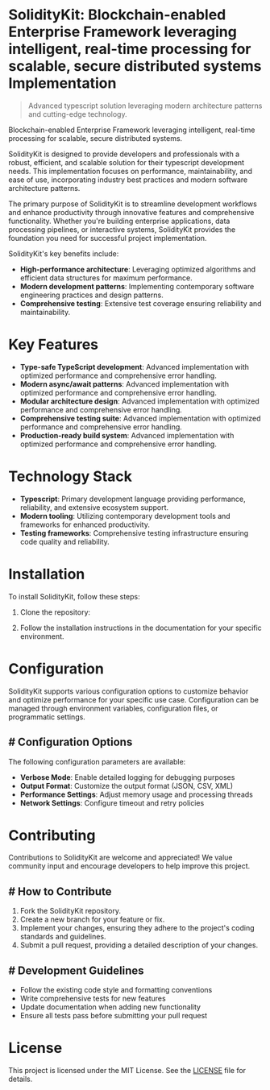 <!-- fallback_SolidityKit_20251008115628_98490 -->

# SolidityKit: Blockchain-enabled Enterprise Framework leveraging intelligent, real-time processing for scalable, secure distributed systems Implementation
> Advanced typescript solution leveraging modern architecture patterns and cutting-edge technology.

Blockchain-enabled Enterprise Framework leveraging intelligent, real-time processing for scalable, secure distributed systems.

SolidityKit is designed to provide developers and professionals with a robust, efficient, and scalable solution for their typescript development needs. This implementation focuses on performance, maintainability, and ease of use, incorporating industry best practices and modern software architecture patterns.

The primary purpose of SolidityKit is to streamline development workflows and enhance productivity through innovative features and comprehensive functionality. Whether you're building enterprise applications, data processing pipelines, or interactive systems, SolidityKit provides the foundation you need for successful project implementation.

SolidityKit's key benefits include:

* **High-performance architecture**: Leveraging optimized algorithms and efficient data structures for maximum performance.
* **Modern development patterns**: Implementing contemporary software engineering practices and design patterns.
* **Comprehensive testing**: Extensive test coverage ensuring reliability and maintainability.

# Key Features

* **Type-safe TypeScript development**: Advanced implementation with optimized performance and comprehensive error handling.
* **Modern async/await patterns**: Advanced implementation with optimized performance and comprehensive error handling.
* **Modular architecture design**: Advanced implementation with optimized performance and comprehensive error handling.
* **Comprehensive testing suite**: Advanced implementation with optimized performance and comprehensive error handling.
* **Production-ready build system**: Advanced implementation with optimized performance and comprehensive error handling.

# Technology Stack

* **Typescript**: Primary development language providing performance, reliability, and extensive ecosystem support.
* **Modern tooling**: Utilizing contemporary development tools and frameworks for enhanced productivity.
* **Testing frameworks**: Comprehensive testing infrastructure ensuring code quality and reliability.

# Installation

To install SolidityKit, follow these steps:

1. Clone the repository:


2. Follow the installation instructions in the documentation for your specific environment.

# Configuration

SolidityKit supports various configuration options to customize behavior and optimize performance for your specific use case. Configuration can be managed through environment variables, configuration files, or programmatic settings.

## # Configuration Options

The following configuration parameters are available:

* **Verbose Mode**: Enable detailed logging for debugging purposes
* **Output Format**: Customize the output format (JSON, CSV, XML)
* **Performance Settings**: Adjust memory usage and processing threads
* **Network Settings**: Configure timeout and retry policies

# Contributing

Contributions to SolidityKit are welcome and appreciated! We value community input and encourage developers to help improve this project.

## # How to Contribute

1. Fork the SolidityKit repository.
2. Create a new branch for your feature or fix.
3. Implement your changes, ensuring they adhere to the project's coding standards and guidelines.
4. Submit a pull request, providing a detailed description of your changes.

## # Development Guidelines

* Follow the existing code style and formatting conventions
* Write comprehensive tests for new features
* Update documentation when adding new functionality
* Ensure all tests pass before submitting your pull request

# License

This project is licensed under the MIT License. See the [LICENSE](https://github.com/Hajjouz/SolidityKit/blob/main/LICENSE) file for details.
